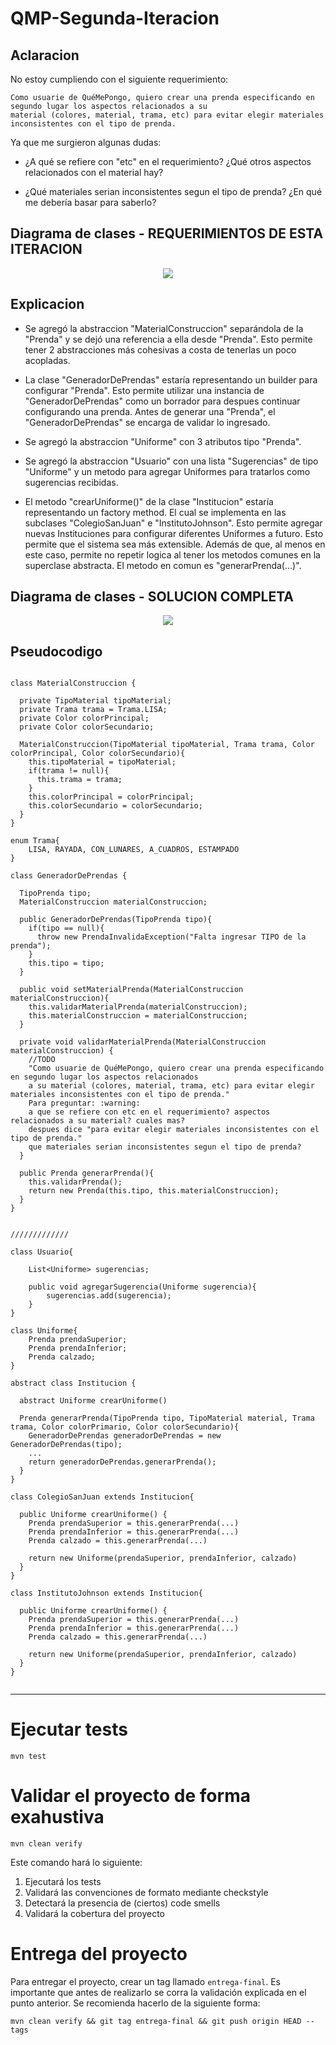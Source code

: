 # QMP-Segunda-Iteracion

## Aclaracion

No estoy cumpliendo con el siguiente requerimiento:

~~~
Como usuarie de QuéMePongo, quiero crear una prenda especificando en segundo lugar los aspectos relacionados a su 
material (colores, material, trama, etc) para evitar elegir materiales inconsistentes con el tipo de prenda.
~~~

Ya que me surgieron algunas dudas:

* ¿A qué se refiere con "etc" en el requerimiento? ¿Qué otros aspectos relacionados con el material hay?

* ¿Qué materiales serian inconsistentes segun el tipo de prenda? ¿En qué me debería basar para saberlo?



## Diagrama de clases - REQUERIMIENTOS DE ESTA ITERACION

<p align="center"> 
<img src="diagramas/QMP-Segunda-Iteracion-resumido.png">
</p>

## Explicacion

* Se agregó la abstraccion "MaterialConstruccion" separándola de la "Prenda" y se dejó una referencia a ella desde "Prenda". 
  Esto permite tener 2 abstracciones más cohesivas a costa de tenerlas un poco acopladas.
  

* La clase "GeneradorDePrendas" estaría representando un builder para configurar "Prenda". Esto permite utilizar una 
  instancia de "GeneradorDePrendas" como un borrador para despues continuar configurando una prenda. 
  Antes de generar una "Prenda", el "GeneradorDePrendas" se encarga de validar lo ingresado.


* Se agregó la abstraccion "Uniforme" con 3 atributos tipo "Prenda".


* Se agregó la abstraccion "Usuario" con una lista "Sugerencias" de tipo "Uniforme" y un metodo para agregar Uniformes
  para tratarlos como sugerencias recibidas.


* El metodo "crearUniforme()" de la clase "Institucion" estaría representando un factory method. 
  El cual se implementa en las subclases "ColegioSanJuan" e "InstitutoJohnson". Esto permite agregar 
  nuevas Instituciones para configurar diferentes Uniformes a futuro. Esto permite que el sistema sea más extensible. 
  Además de que, al menos en este caso, permite no repetir logica al tener los metodos comunes en la superclase abstracta.
  El metodo en comun es "generarPrenda(...)".
  

## Diagrama de clases - SOLUCION COMPLETA

<p align="center"> 
<img src="diagramas/QMP-Segunda-Iteracion.png">
</p>


## Pseudocodigo

~~~

class MaterialConstruccion {

  private TipoMaterial tipoMaterial;
  private Trama trama = Trama.LISA;
  private Color colorPrincipal;
  private Color colorSecundario;

  MaterialConstruccion(TipoMaterial tipoMaterial, Trama trama, Color colorPrincipal, Color colorSecundario){
    this.tipoMaterial = tipoMaterial;
    if(trama != null){
      this.trama = trama;
    }
    this.colorPrincipal = colorPrincipal;
    this.colorSecundario = colorSecundario;
  }
}

enum Trama{
    LISA, RAYADA, CON_LUNARES, A_CUADROS, ESTAMPADO
}

class GeneradorDePrendas {

  TipoPrenda tipo;
  MaterialConstruccion materialConstruccion;

  public GeneradorDePrendas(TipoPrenda tipo){
    if(tipo == null){
      throw new PrendaInvalidaException("Falta ingresar TIPO de la prenda");
    }
    this.tipo = tipo;
  }

  public void setMaterialPrenda(MaterialConstruccion materialConstruccion){
    this.validarMaterialPrenda(materialConstruccion);
    this.materialConstruccion = materialConstruccion;
  }

  private void validarMaterialPrenda(MaterialConstruccion materialConstruccion) {
    //TODO
    "Como usuarie de QuéMePongo, quiero crear una prenda especificando en segundo lugar los aspectos relacionados 
    a su material (colores, material, trama, etc) para evitar elegir materiales inconsistentes con el tipo de prenda."
    Para preguntar: :warning:
    a que se refiere con etc en el requerimiento? aspectos relacionados a su material? cuales mas?
    despues dice "para evitar elegir materiales inconsistentes con el tipo de prenda."
    que materiales serian inconsistentes segun el tipo de prenda?
  }

  public Prenda generarPrenda(){
    this.validarPrenda();
    return new Prenda(this.tipo, this.materialConstruccion);
  }
}


/////////////

class Usuario{
    
    List<Uniforme> sugerencias;
    
    public void agregarSugerencia(Uniforme sugerencia){
        sugerencias.add(sugerencia);
    }
}

class Uniforme{
    Prenda prendaSuperior;
    Prenda prendaInferior;
    Prenda calzado;
}

abstract class Institucion {

  abstract Uniforme crearUniforme()

  Prenda generarPrenda(TipoPrenda tipo, TipoMaterial material, Trama trama, Color colorPrimario, Color colorSecundario){
    GeneradorDePrendas generadorDePrendas = new GeneradorDePrendas(tipo);
    ...
    return generadorDePrendas.generarPrenda();
  }
}

class ColegioSanJuan extends Institucion{

  public Uniforme crearUniforme() {
    Prenda prendaSuperior = this.generarPrenda(...)
    Prenda prendaInferior = this.generarPrenda(...)
    Prenda calzado = this.generarPrenda(...)
    
    return new Uniforme(prendaSuperior, prendaInferior, calzado)
  }
}

class InstitutoJohnson extends Institucion{

  public Uniforme crearUniforme() {
    Prenda prendaSuperior = this.generarPrenda(...)
    Prenda prendaInferior = this.generarPrenda(...)
    Prenda calzado = this.generarPrenda(...)

    return new Uniforme(prendaSuperior, prendaInferior, calzado)
  }
}


~~~

---


# Ejecutar tests

```
mvn test
```

# Validar el proyecto de forma exahustiva

```
mvn clean verify
```

Este comando hará lo siguiente:

 1. Ejecutará los tests
 2. Validará las convenciones de formato mediante checkstyle
 3. Detectará la presencia de (ciertos) code smells
 4. Validará la cobertura del proyecto

# Entrega del proyecto

Para entregar el proyecto, crear un tag llamado `entrega-final`. Es importante que antes de realizarlo se corra la validación
explicada en el punto anterior. Se recomienda hacerlo de la siguiente forma:

```
mvn clean verify && git tag entrega-final && git push origin HEAD --tags
```

